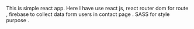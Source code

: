 This is simple react app. Here I have use react js, react router dom for route , firebase to collect data form users in contact page . SASS for style purpose .
